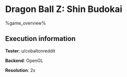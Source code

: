 # Dragon Ball Z: Shin Budokai 

%game_overview%

## Execution information

**Tester**: u/cobaltonreddit

**Backend**: OpenGL

**Resolution**: 2x